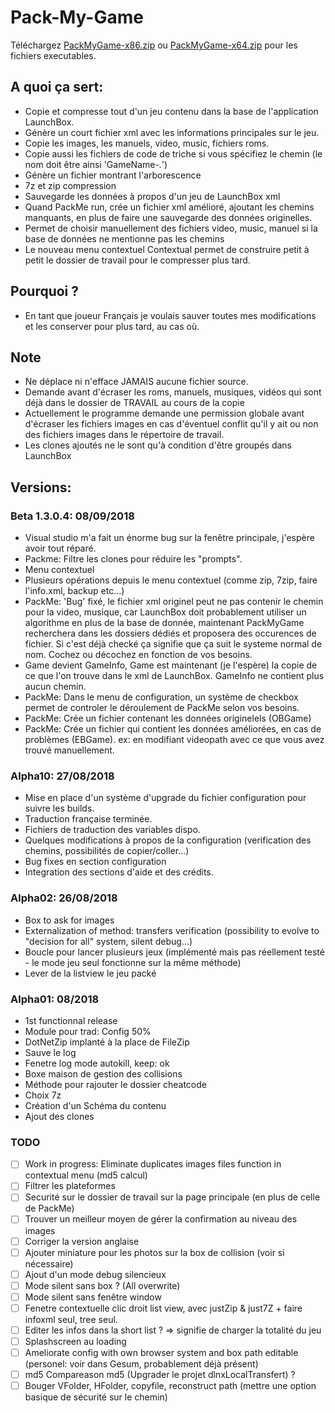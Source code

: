 
# Pack-My-Game

Téléchargez [PackMyGame-x86.zip](https://github.com/daerlnaxe/Pack-My-Game/blob/master/PackMyGame%20x86%20-%20A03.zip) ou [PackMyGame-x64.zip](https://github.com/daerlnaxe/Pack-My-Game/blob/master/PackMyGame%20x64%20-%20A02.zip) pour les fichiers executables.

## A quoi ça sert:
 * Copie et compresse tout d'un jeu contenu dans la base de l'application LaunchBox.
 * Génère un court fichier xml avec les informations principales sur le jeu.
 * Copie les images, les manuels, video, music, fichiers roms.
 * Copie aussi les fichiers de code de triche si vous spécifiez le chemin (le nom doit être ainsi 'GameName-*.*')
 * Génère un fichier montrant l'arborescence
 * 7z et zip compression
 * Sauvegarde les données à propos d'un jeu de LaunchBox xml
 * Quand PackMe run,  crée un fichier xml amélioré, ajoutant les chemins manquants, en plus de faire une sauvegarde des données originelles.
 * Permet de choisir manuellement des fichiers video, music, manuel si la base de données ne mentionne pas les chemins
 * Le nouveau menu contextuel Contextual permet de construire petit à petit le dossier de travail pour le compresser plus tard.
	
## Pourquoi ?
 * En tant que joueur Français je voulais sauver toutes mes modifications et les conserver pour plus tard, au cas où.

## Note
 * Ne déplace ni n'efface JAMAIS aucune fichier source.
 * Demande avant d'écraser les roms, manuels, musiques, vidéos qui sont déjà dans le dossier de TRAVAIL au cours de la copie
 * Actuellement le programme demande une permission globale avant d'écraser les fichiers images en cas d'éventuel conflit qu'il y ait ou non des fichiers images dans le répertoire de travail.
 * Les clones ajoutés ne le sont qu'à condition d'être groupés dans LaunchBox
		
## Versions:

### Beta 1.3.0.4: 08/09/2018

 * Visual studio m'a fait un énorme bug sur la fenêtre principale, j'espère avoir tout réparé.
 * Packme: Filtre les clones pour réduire les "prompts".
 * Menu contextuel
 * Plusieurs opérations depuis le menu contextuel (comme zip, 7zip, faire l'info.xml, backup etc...)
 * PackMe: 'Bug' fixé, le fichier xml originel peut ne pas contenir le chemin pour la video, musique, car LaunchBox doit probablement utiliser un algorithme en plus de la base de donnée, maintenant PackMyGame recherchera dans les dossiers dédiés
 et proposera des occurences de fichier. Si c'est déjà checké ça signifie que ça suit le systeme normal de nom. Cochez ou décochez en fonction de vos besoins.
 * Game devient GameInfo, Game est maintenant (je l'espère) la copie de ce que l'on trouve dans le xml de LaunchBox. GameInfo ne contient plus aucun chemin.
 * PackMe: Dans le menu de configuration, un système de checkbox permet de controler le déroulement de PackMe selon vos besoins.
 * PackMe: Crée un fichier contenant les données originelels (OBGame)
 * PackMe: Crée un fichier qui contient les données améliorées, en cas de problèmes (EBGame). ex: en modifiant videopath avec ce que vous avez trouvé manuellement.

### Alpha10: 27/08/2018
* Mise en place d'un système d'upgrade du fichier configuration pour suivre les builds.
* Traduction française terminée.
* Fichiers de traduction des variables dispo.
* Quelques modifications à propos de la configuration (verification des chemins, possibilités de copier/coller...)
* Bug fixes en section configuration
* Integration des sections d'aide et des crédits.

### Alpha02: 26/08/2018
 * Box to ask for images 
 * Externalization of method: transfers verification (possibility to evolve to "decision for all" system, silent debug...)
 * Boucle pour lancer plusieurs jeux (implémenté mais pas réellement testé - le mode jeu seul fonctionne sur la même méthode)
 * Lever de la listview le jeu packé
 
### Alpha01: 08/2018
 * 1st functionnal release
 * Module pour trad: Config 50%
 * DotNetZip implanté à la place de FileZip		
 * Sauve le log
 * Fenetre log mode autokill, keep: ok
 * Boxe maison de gestion des collisions
 * Méthode pour rajouter le dossier cheatcode
 * Choix 7z 
 * Création d'un Schéma du contenu
 * Ajout des clones

		
### TODO
 - [ ] Work in progress: Eliminate duplicates images files function in contextual menu (md5 calcul)
 - [ ] Filtrer les plateformes
 - [ ] Securité sur le dossier de travail sur la page principale (en plus de celle de PackMe)
 - [ ] Trouver un meilleur moyen de gérer la confirmation au niveau des images
 - [ ] Corriger la version anglaise
 - [ ] Ajouter miniature pour les photos sur la box de collision (voir si nécessaire)
 - [ ] Ajout d'un mode debug silencieux
 - [ ] Mode silent sans box ? (All overwrite)
 - [ ] Mode silent sans fenêtre window
 - [ ] Fenetre contextuelle clic droit list view, avec justZip & just7Z + faire infoxml seul, tree seul.
 - [ ] Editer les infos dans la short list ? => signifie de charger la totalité du jeu
 - [ ] Splashscreen au loading
 - [ ] Ameliorate config with own browser system  and box path editable (personel: voir dans Gesum, probablement déjà présent)
 - [ ] md5 Compareason md5 (Upgrader le projet dlnxLocalTransfert) ?
 - [ ] Bouger VFolder, HFolder, copyfile, reconstruct path (mettre une option basique de sécurité sur le chemin)
